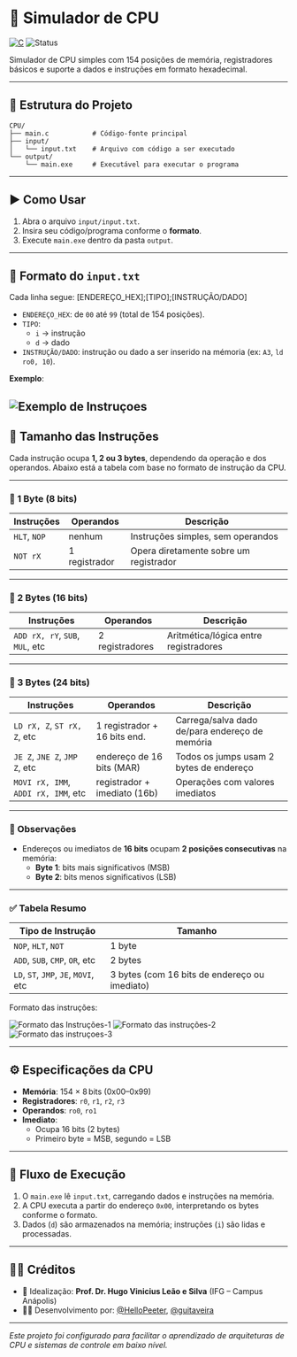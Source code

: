 # 🧠 Simulador de CPU

[![C](https://img.shields.io/badge/Linguagem-C-00599C?logo=c)](https://en.wikipedia.org/wiki/C_(programming_language))  
![Status](https://img.shields.io/badge/Status-%20Concluido-green)  

Simulador de CPU simples com 154 posições de memória, registradores básicos e suporte a dados e instruções em formato hexadecimal.

---

## 📁 Estrutura do Projeto
```text
CPU/
├── main.c           # Código-fonte principal
├── input/
│   └── input.txt    # Arquivo com código a ser executado
└── output/
    └── main.exe     # Executável para executar o programa
```
---

## ▶️ Como Usar

1. Abra o arquivo `input/input.txt`.
2. Insira seu código/programa conforme o **formato**.
3. Execute `main.exe` dentro da pasta `output`.

---

## 📝 Formato do `input.txt`

Cada linha segue:
[ENDEREÇO_HEX];[TIPO];[INSTRUÇÃO/DADO]
- `ENDEREÇO_HEX`: de `00` até `99` (total de 154 posições).
- `TIPO`:  
  - `i` → instrução  
  - `d` → dado  
- `INSTRUÇÃO/DADO`: instrução ou dado a ser inserido na mémoria  (ex: `A3`, `ld ro0, 10`).

**Exemplo**:

![Exemplo de Instruçoes](https://github.com/user-attachments/assets/5c63adcf-e6cb-4302-9ec7-a61da90f9d81)
---

## 📏 Tamanho das Instruções

Cada instrução ocupa **1, 2 ou 3 bytes**, dependendo da operação e dos operandos. Abaixo está a tabela com base no formato de instrução da CPU.

---

### 🔹 1 Byte (8 bits)

| Instruções         | Operandos       | Descrição                         |
|--------------------|------------------|-----------------------------------|
| `HLT`, `NOP`       | nenhum           | Instruções simples, sem operandos |
| `NOT rX`           | 1 registrador    | Opera diretamente sobre um registrador |

---

### 🔹 2 Bytes (16 bits)

| Instruções                       | Operandos         | Descrição                                    |
|----------------------------------|--------------------|----------------------------------------------|
| `ADD rX, rY`, `SUB`, `MUL`, etc | 2 registradores    | Aritmética/lógica entre registradores        |

---

### 🔹 3 Bytes (24 bits)

| Instruções                         | Operandos                    | Descrição                                                |
|-----------------------------------|-------------------------------|------------------------------------------------------------|
| `LD rX, Z`, `ST rX, Z`, etc       | 1 registrador + 16 bits end. | Carrega/salva dado de/para endereço de memória            |
| `JE Z`, `JNE Z`, `JMP Z`, etc     | endereço de 16 bits (MAR)    | Todos os jumps usam 2 bytes de endereço                   |
| `MOVI rX, IMM`, `ADDI rX, IMM`, etc| registrador + imediato (16b) | Operações com valores imediatos                           |

---

### 🧠 Observações

- Endereços ou imediatos de **16 bits** ocupam **2 posições consecutivas** na memória:
  - **Byte 1**: bits mais significativos (MSB)
  - **Byte 2**: bits menos significativos (LSB)

---

### ✅ Tabela Resumo

| Tipo de Instrução                   | Tamanho |
|------------------------------------|---------|
| `NOP`, `HLT`, `NOT`                | 1 byte  |
| `ADD`, `SUB`, `CMP`, `OR`, etc     | 2 bytes |
| `LD`, `ST`, `JMP`, `JE`, `MOVI`, etc | 3 bytes (com 16 bits de endereço ou imediato) |



Formato das instruções:

![Formato das Instruções-1](https://github.com/user-attachments/assets/cbb80256-c66b-4632-9208-93e6c3db5eb3)
![Formato das instruções-2](https://github.com/user-attachments/assets/06311c77-7ac5-4fba-b5cd-54c56332d8fe)
![Formato das instruçoes-3](https://github.com/user-attachments/assets/e61a460e-bc60-4f1c-abff-77b0e2a702d7)


---

## ⚙️ Especificações da CPU

- **Memória**: 154 × 8 bits (0x00–0x99)
- **Registradores**: `r0`, `r1`, `r2`, `r3`
- **Operandos**: `ro0`, `ro1`
- **Imediato**:
  - Ocupa 16 bits (2 bytes)
  - Primeiro byte = MSB, segundo = LSB

---

## 🔄 Fluxo de Execução

1. O `main.exe` lê `input.txt`, carregando dados e instruções na memória.
2. A CPU executa a partir do endereço `0x00`, interpretando os bytes conforme o formato.
3. Dados (`d`) são armazenados na memória; instruções (`i`) são lidas e processadas.

---

## 🧑‍🏫 Créditos

- 🔹 Idealização: **Prof. Dr. Hugo Vinicius Leão e Silva** (IFG – Campus Anápolis)  
- 👨‍💻 Desenvolvimento por: [@HelloPeeter](https://github.com/HelloPeeter), [@guitaveira](https://github.com/guitaveira)

---

*Este projeto foi configurado para facilitar o aprendizado de arquiteturas de CPU e sistemas de controle em baixo nível.*  
